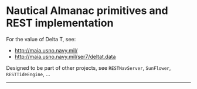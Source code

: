 # Nautical Almanac primitives and REST implementation

For the value of Delta T, see:
- http://maia.usno.navy.mil/
- http://maia.usno.navy.mil/ser7/deltat.data

Designed to be part of other projects, see `RESTNavServer`, `SunFlower`, `RESTTideEngine`, ...

---
